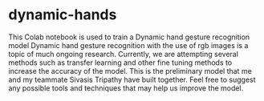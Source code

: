 # dynamic-hands
This Colab notebook is used to train a Dynamic hand gesture recognition model
Dynamic hand gesture recognition with the use of rgb images is a topic of much ongoing research.
Currently, we are attempting several methods such as transfer learning and other fine tuning methods to increase the accuracy of the model.
This is the preliminary model that me and my teammate Sivasis Tripathy have built together.
Feel free to suggest any possible tools and techniques that may help us improve the model.
